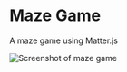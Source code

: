 # Maze Game

A maze game using Matter.js

![Screenshot of maze game](https://res.cloudinary.com/gerhynes/image/upload/q_auto/f_auto/v1614547090/Screenshot_2021-02-28_Maze_Game_emrpzm.png)
